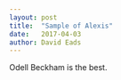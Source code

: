 ```yaml
---
layout: post
title:  "Sample of Alexis"
date:   2017-04-03
author: David Eads
---
```


Odell Beckham is the best. 
